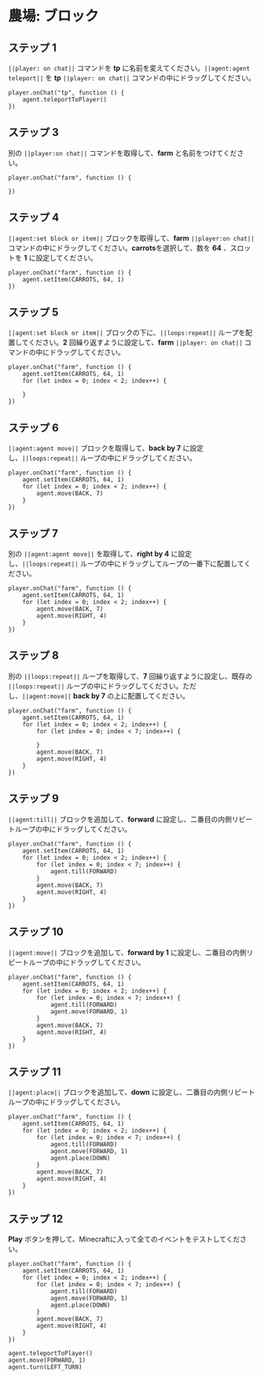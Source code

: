 # 農場: ブロック

## ステップ 1
``||player: on chat||`` コマンドを **tp** に名前を変えてください。``||agent:agent teleport||`` を **tp** ``||player: on chat||`` コマンドの中にドラッグしてください。

```blocks
player.onChat("tp", function () {
    agent.teleportToPlayer()
})
```

## ステップ 3

別の ``||player:on chat||`` コマンドを取得して、**farm** と名前をつけてください。

```blocks
player.onChat("farm", function () { 
 
}) 
```

## ステップ 4
``||agent:set block or item||`` ブロックを取得して、**farm** ``||player:on chat||`` コマンドの中にドラッグしてください。**carrots**を選択して、数を **64** 、スロットを **1** に設定してください。

```blocks
player.onChat("farm", function () { 
    agent.setItem(CARROTS, 64, 1) 
}) 
```

## ステップ 5
``||agent:set block or item||`` ブロックの下に、``||loops:repeat||`` ループを配置してください。**2** 回繰り返すように設定して、**farm** ``||player: on chat||`` コマンドの中にドラッグしてください。

```blocks
player.onChat("farm", function () { 
    agent.setItem(CARROTS, 64, 1) 
    for (let index = 0; index < 2; index++) { 
      
    } 
}) 
```

## ステップ 6
``||agent:agent move||`` ブロックを取得して、**back by 7** に設定し、``||loops:repeat||`` ループの中にドラッグしてください。

```blocks
player.onChat("farm", function () { 
    agent.setItem(CARROTS, 64, 1) 
    for (let index = 0; index < 2; index++) { 
        agent.move(BACK, 7) 
    } 
}) 
```

## ステップ 7
別の ``||agent:agent move||`` を取得して、**right by 4** に設定し、``||loops:repeat||`` ループの中にドラッグしてループの一番下に配置してください。

```blocks
player.onChat("farm", function () { 
    agent.setItem(CARROTS, 64, 1) 
    for (let index = 0; index < 2; index++) { 
        agent.move(BACK, 7) 
        agent.move(RIGHT, 4) 
    } 
}) 
```

## ステップ 8
別の ``||loops:repeat||`` ループを取得して、**7** 回繰り返すように設定し、既存の ``||loops:repeat||`` ループの中にドラッグしてください。ただし、``||agent:move||`` **back by 7** の上に配置してください。

```blocks
player.onChat("farm", function () { 
    agent.setItem(CARROTS, 64, 1) 
    for (let index = 0; index < 2; index++) { 
        for (let index = 0; index < 7; index++) { 
          
        } 
        agent.move(BACK, 7) 
        agent.move(RIGHT, 4) 
    } 
}) 
```

## ステップ 9
``||agent:till||`` ブロックを追加して、**forward** に設定し、二番目の内側リピートループの中にドラッグしてください。  

```blocks
player.onChat("farm", function () { 
    agent.setItem(CARROTS, 64, 1) 
    for (let index = 0; index < 2; index++) { 
        for (let index = 0; index < 7; index++) { 
            agent.till(FORWARD) 
        } 
        agent.move(BACK, 7) 
        agent.move(RIGHT, 4) 
    } 
}) 
```

## ステップ 10
``||agent:move||`` ブロックを追加して、**forward by 1** に設定し、二番目の内側リピートループの中にドラッグしてください。

```blocks
player.onChat("farm", function () { 
    agent.setItem(CARROTS, 64, 1) 
    for (let index = 0; index < 2; index++) { 
        for (let index = 0; index < 7; index++) { 
            agent.till(FORWARD) 
            agent.move(FORWARD, 1) 
        } 
        agent.move(BACK, 7) 
        agent.move(RIGHT, 4) 
    } 
}) 
```

## ステップ 11
``||agent:place||`` ブロックを追加して、**down** に設定し、二番目の内側リピートループの中にドラッグしてください。

```blocks
player.onChat("farm", function () {
    agent.setItem(CARROTS, 64, 1)
    for (let index = 0; index < 2; index++) {
        for (let index = 0; index < 7; index++) {
            agent.till(FORWARD)
            agent.move(FORWARD, 1)
            agent.place(DOWN)
        }
        agent.move(BACK, 7)
        agent.move(RIGHT, 4)
    }
})
```

## ステップ 12
**Play** ボタンを押して、Minecraftに入って全てのイベントをテストしてください。

```blocks
player.onChat("farm", function () {
    agent.setItem(CARROTS, 64, 1)
    for (let index = 0; index < 2; index++) {
        for (let index = 0; index < 7; index++) {
            agent.till(FORWARD)
            agent.move(FORWARD, 1)
            agent.place(DOWN)
        }
        agent.move(BACK, 7)
        agent.move(RIGHT, 4)
    }
})
```

```ghost
agent.teleportToPlayer()
agent.move(FORWARD, 1)
agent.turn(LEFT_TURN)
```
